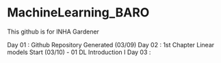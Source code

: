 # MachineLearning_BARO
This github is for INHA Gardener

Day 01 : Github Repository Generated (03/09)
Day 02 : 1st Chapter Linear models Start (03/10)
         - 01 DL Introduction I
Day 03 :